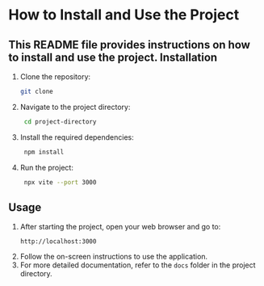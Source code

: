 How to Install and Use the Project
===============================
This README file provides instructions on how to install and use the project.
Installation
------------
1. Clone the repository:
   ```bash
   git clone
    ```
2. Navigate to the project directory:
   ```bash
    cd project-directory
    ```
3. Install the required dependencies:
   ```bash
    npm install
    ```
4. Run the project:
   ```bash
    npx vite --port 3000
    ``` 
Usage
-----   
1. After starting the project, open your web browser and go to:
   ```
   http://localhost:3000
   ```
2. Follow the on-screen instructions to use the application.
3. For more detailed documentation, refer to the `docs` folder in the project directory.